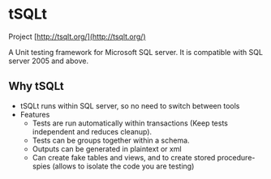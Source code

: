 # tSQLt

Project [http://tsqlt.org/](http://tsqlt.org/)

A Unit testing framework for Microsoft SQL server. It is compatible with SQL server 2005 and above.

## Why tSQLt

* tSQLt runs within SQL server, so no need to switch between tools
* Features
  * Tests are run automatically within transactions (Keep tests independent and reduces cleanup).
  * Tests can be groups together within a schema.
  * Outputs can be generated in plaintext or xml
  * Can create fake tables and views, and to create stored procedure-spies (allows to isolate the code you are testing)
